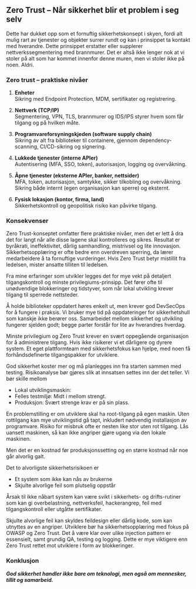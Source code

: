 ## Zero Trust – Når sikkerhet blir et problem i seg selv

Dette har dukket opp som et fornuftig sikkerhetskonsept i skyen, fordi alt mulig rart av tjenester og objekter 
surrer rundt og kan i prinsippet ta kontakt med hverandre.
Dette prinsippet erstatter eller supplerer nettverkssegmentering med brannmurer.
Det er altså ikke lenger nok at vi stoler på alt som har kommet innenfor denne muren,
men vi stoler ikke på noen. Aldri.

### Zero trust – praktiske nivåer

1. **Enheter**  
   Sikring med Endpoint Protection, MDM, sertifikater og registrering.

2. **Nettverk (TCP/IP)**  
   Segmentering, VPN, TLS, brannmurer og IDS/IPS styrer hvem som får tilgang og på hvilken måte.

3. **Programvareforsyningskjeden (software supply chain)**  
   Sikring av alt fra biblioteker til containere, gjennom dependency-scanning, CI/CD-sikring og signering.

4. **Lukkede tjenester (interne APIer)**  
   Autentisering (MFA, SSO, token), autorisasjon, logging og overvåkning.

5. **Åpne tjenester (eksterne APIer, banker, nettsider)**  
   MFA, token, autorisasjon, samtykke, sikker tilkobling og overvåkning. Sikring både internt (egen organisasjon kan sperre) og eksternt.

6. **Fysisk lokasjon (kontor, firma, land)**  
   Sikkerhetskontroll og geopolitisk risiko kan påvirke tilgang.

### Konsekvenser

Zero Trust-konseptet omfatter flere praktiske nivåer,
men det er lett å dra det for langt når alle disse lagene skal kontrolleres og sikres.
Resultat er byråkrati, ineffektivitet, dårlig samhandling, mistrivsel og lite innovasjon.
Sikkerhetsopplæring er ofte bedre enn overdreven sperring, da lærer medarbeidere å ta fornuftige vurderinger.
Hvis Zero Trust betyr mistillit fra ledelsen, mister ansatte tilliten til ledelsen.  

Fra mine erfaringer som utvikler legges det for mye vekt på detaljert tilgangskontroll og minste privilegiums-prinsipp.
Det fører ofte til unødvendige blokkeringer og tidstyver, som når lokal utvikling krever tilgang til sperrede nettsteder.  

Å holde biblioteker oppdatert høres enkelt ut, men krever god DevSecOps for å fungere i praksis.
Vi bruker mye tid på oppdateringer for sikkerhetshull som kanskje ikke berører oss.
Samarbeidet mellom sikkerhet og utvikling fungerer sjelden godt; begge parter forstår for lite av hverandres hverdag.  

Minste privilegium og Zero Trust krever en svært oppegående organisasjon for å administrere tilgang.
Hvis ikke risikerer vi et dårligere og dyrere system.
Et eget plattformteam med sikkerhetsfokus kan hjelpe, med noen få forhåndsdefinerte tilgangspakker for utviklere.  

God sikkerhet koster mer og må planlegges inn fra starten sammen med testing.
Risikoanalyse bør gjøres slik at innsatsen settes inn der det teller.
Vi bør skille mellom
- Lokal utviklingsmaskin: 
- Felles testmiljø: Midt i mellom strengt.
- Produksjon: Svært strenge krav er på sin plass.

En problemstilling er om utviklere skal ha root-tilgang på egen maskin.
Uten rottilgang kan mye utviklingstid gå tapt, inkludert nødvendig installasjon av programvare.
Risiko for misbruk ofte er nesten like stor uten rot tilgang.
Lås uansett maskinen, så kan ikke angriper gjøre ugang via den lokale maskinen.

Men det er en kostnad før produksjonssetting og en større kostnad når noe går alvorlig galt.

Det to alvorligste sikkerhetsrisikoen er
- Et system som ikke kan nås av brukerne
- Skjulte alvorlige feil som plutselig oppstår

Årsak til ikke nåbart system kan være svikt i sikkerhets- og drifts-rutiner som kan gi
overbelastning, nettverksfeil, hackerangrep, feil med tilgangskontroll eller utgåtte sertifikater.

Skjulte alvorlige feil kan skyldes feildesign eller dårlig kode, som kan utnyttes av en angriper.
Utviklere bør ha sikkerhetsopplæring med fokus på OWASP og Zero Trust.
Det å være klar over ulike injection pattern er essensielt, samt grundig QA, testing og logging.
Dette er mye viktigere enn Zero Trust rettet mot utviklere i form av blokkeringer.

### Konklusjon

***God sikkerhet handler ikke bare om teknologi, men også om mennesker, tillit og samarbeid.***



